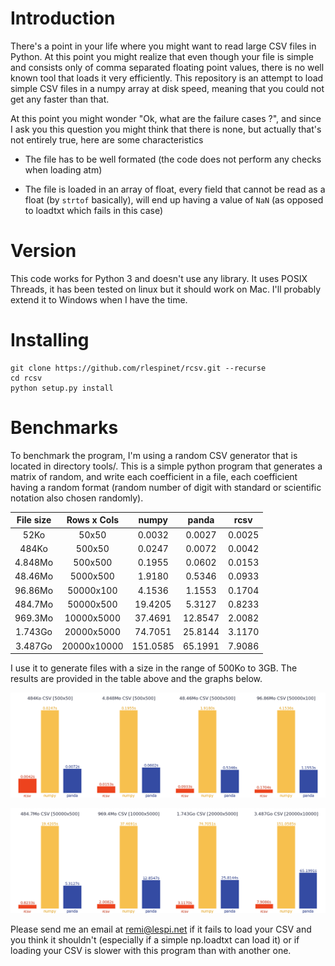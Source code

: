 # Introduction

There's a point in your life where you might want to read large CSV
files in Python. At this point you might realize that even though your
file is simple and consists only of comma separated floating point
values, there is no well known tool that loads it very efficiently.
This repository is an attempt to load simple CSV files in a numpy
array at disk speed, meaning that you could not get any faster than
that.

At this point you might wonder "Ok, what are the failure cases ?", and
since I ask you this question you might think that there is none, but
actually that's not entirely true, here are some characteristics

 * The file has to be well formated (the code does not perform any
   checks when loading atm)

 * The file is loaded in an array of float, every field that cannot be
   read as a float (by `strtof` basically), will end up having a value
   of `NaN` (as opposed to loadtxt which fails in this case)

# Version

This code works for Python 3 and doesn't use any library. It uses
POSIX Threads, it has been tested on linux but it should work on
Mac. I'll probably extend it to Windows when I have the time.

# Installing

    git clone https://github.com/rlespinet/rcsv.git --recurse
    cd rcsv
    python setup.py install

# Benchmarks

To benchmark the program, I'm using a random CSV generator that is
located in directory tools/. This is a simple python program that
generates a matrix of random, and write each coefficient in a file,
each coefficient having a random format (random number of digit with
standard or scientific notation also chosen randomly).

| File size | Rows x Cols | numpy    | panda   | rcsv   |
|:---------:|:-----------:|:--------:|:-------:|:------:|
| 52Ko      | 50x50       | 0.0032   | 0.0027  | 0.0025 |
| 484Ko     | 500x50      | 0.0247   | 0.0072  | 0.0042 |
| 4.848Mo   | 500x500     | 0.1955   | 0.0602  | 0.0153 |
| 48.46Mo   | 5000x500    | 1.9180   | 0.5346  | 0.0933 |
| 96.86Mo   | 50000x100   | 4.1536   | 1.1553  | 0.1704 |
| 484.7Mo   | 50000x500   | 19.4205  | 5.3127  | 0.8233 |
| 969.3Mo   | 10000x5000  | 37.4691  | 12.8547 | 2.0082 |
| 1.743Go   | 20000x5000  | 74.7051  | 25.8144 | 3.1170 |
| 3.487Go   | 20000x10000 | 151.0585 | 65.1991 | 7.9086 |

I use it to generate files with a size in the range of 500Ko to
3GB. The results are provided in the table above and the graphs below.

![alt text](https://github.com/rlespinet/rcsv/blob/master/docs/imgs/benchmark1.png/ "Benchmark from 500Ko to 100Mo")

![alt text](https://github.com/rlespinet/rcsv/blob/master/docs/imgs/benchmark2.png/ "Benchmark from 500Mo to 3.5Go")


Please send me an email at remi@lespi.net if it fails to load your CSV
and you think it shouldn't (especially if a simple np.loadtxt can load
it) or if loading your CSV is slower with this program than with
another one.
